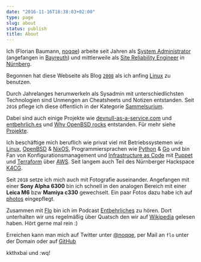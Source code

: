 ```yaml
---
date: "2016-11-16T18:38:03+02:00"
type: page
slug: about
status: publish
title: About
---
```


Ich (Florian Baumann, [noqqe](/blog/2008/07/04/noqqede/)) arbeite seit
Jahren als [System Administrator](https://de.wikipedia.org/wiki/Systemadministrator) (angefangen in [Bayreuth](https://de.wikipedia.org/wiki/Bayreuth)) und
mittlerweile als
[Site Reliability Engineer](https://en.wikipedia.org/wiki/Site_Reliability_Engineering) in
[Nürnberg](https://de.wikipedia.org/wiki/Nürnberg).

Begonnen hat diese Webseite als Blog [`2008`](/blog/2008/03/24/hallo-welt-2/) als ich anfing
[Linux](https://de.wikipedia.org/wiki/Linux) zu benutzen.

Durch Jahrelanges herumwerkeln als Sysadmin mit unterschiedlichsten Technologien sind
Unmengen an Cheatsheets und Notizen entstanden. Seit `2016` pflege ich diese
öffentlich in der Kategorie [Sammelsurium](/sammelsurium/).

Dabei sind auch einige Projekte wie
[devnull-as-a-service.com](https://devnull-as-a-service.com) und
[entbehrlich.es](https://entbehrlich.es) und [Why OpenBSD
rocks](https://why-openbsd.rocks) entstanden. Für mehr siehe [Projekte](/projects/).

Ich beschäftige mich beruflich wie privat viel mit Betriebssystemen wie
[Linux](/tags/linux), [OpenBSD](/tags/openbsd) & [NixOS](https://nixos.org), Programmiersprachen wie
[Python](/tags/python) &
[Go](https://de.wikipedia.org/wiki/Go_(Programmiersprache)) und bin Fan von
Konfigurationsmanagement und [Infrastructure as Code](https://en.wikipedia.org/wiki/Infrastructure_as_code) mit
[Puppet](https://puppetlabs.com) und [Terraform](https://www.terraform.io/)
über [AWS](https://aws.amazon.com).
Seit langem auch Teil des Nürnberger Hackspace [K4CG](https://k4cg.org).

Seit `2018` setze ich mich auch mit Fotografie auseinander. Angefangen mit
einer **Sony Alpha 6300** bin ich schnell in den analogen Bereich mit einer **Leica
M6** bzw **Mamiya c330** gewechselt.
Ein paar Fotos dazu habe ich auf [photos](/photos/) eingepflegt.

Zusammen mit [Flo](https://twitter.com/poschi3) bin ich im
Podcast [Entbehrliches](https://podcast.entbehrlich.es) zu hören. Dort
unterhalten wir uns regelmäßig über Quatsch den wir auf
[Wikipedia](https://de.wikipedia.org) gelesen
haben. Hört gerne mal rein :)

Erreichen kann man mich auf Twitter unter
[@noqqe](https://twitter.com/noqqe), per Mail an `flo` unter der Domain oder auf
[GitHub](https://github.com/noqqe/)

kkthxbai und :wq!
